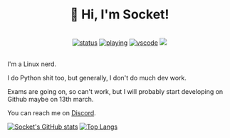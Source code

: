 <div align="center">
  <h1>👋 Hi, I'm Socket!</h1>
 <br>
  <a href="https://statusbadges.me"><img src="https://api.statusbadges.me/badge/status/1072354088953593888" alt="status"></a>
  <a href="https://statusbadges.me"><img src="https://api.statusbadges.me/badge/playing/1072354088953593888" alt="playing"></a>
  <a href="https://statusbadges.me"><img src="https://api.statusbadges.me/badge/vscode/1072354088953593888" alt="vscode"></a>
  <a href="https://github.com/antonkomarev/github-profile-views-counter"><img src="https://komarev.com/ghpvc/?username=SocketOfficial&color=blueviolet"></a>
</br>
</div>
<br>

I'm a Linux nerd.

I do Python shit too, but generally, I don't do much dev work.

Exams are going on, so can't work, but I will probably start developing on Github maybe on 13th march.

You can reach me on [Discord](https://discord.com/users/1072354088953593888).

[![Socket's GitHub stats](https://github-readme-stats.vercel.app/api?username=SocketOfficial&show_icons=true&theme=radical&bg_color=00000000&show=reviews,discussions_started,discussions_answered,prs_merged,prs_merged_percentage)](https://github-readme-stats.vercel.app)
[![Top Langs](https://github-readme-stats.vercel.app/api/top-langs/?username=SocketOfficial&theme=radical&bg_color=00000000)](https://github-readme-stats.vercel.app)
